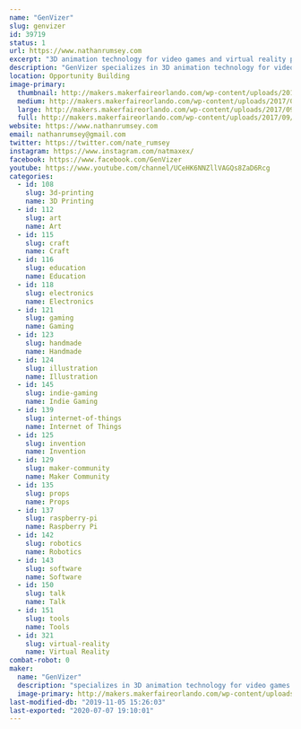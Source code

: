 ```yaml
---
name: "GenVizer"
slug: genvizer
id: 39719
status: 1
url: https://www.nathanrumsey.com
excerpt: "3D animation technology for video games and virtual reality products"
description: "GenVizer specializes in 3D animation technology for video games and virtual reality products.  This year we have been working with simulation platforms like the Talon Simulations motion platform to create virtual theme park rides and tradeshow experiences like a “Racing Towards Christmas” and “Rock Monster”.  GenVizer also worked on a virtual reality trainer for masonry training programs where students learn how to lay block using the HTC Vive. Stop by our table to learn how to make virtual reality based projects for yourself."
location: Opportunity Building
image-primary:
  thumbnail: http://makers.makerfaireorlando.com/wp-content/uploads/2017/09/10176103_866468380035153_4746905596889234264_n-150x150.jpg
  medium: http://makers.makerfaireorlando.com/wp-content/uploads/2017/09/10176103_866468380035153_4746905596889234264_n-300x286.jpg
  large: http://makers.makerfaireorlando.com/wp-content/uploads/2017/09/10176103_866468380035153_4746905596889234264_n.jpg
  full: http://makers.makerfaireorlando.com/wp-content/uploads/2017/09/10176103_866468380035153_4746905596889234264_n.jpg
website: https://www.nathanrumsey.com
email: nathanrumsey@gmail.com
twitter: https://twitter.com/nate_rumsey
instagram: https://www.instagram.com/natmaxex/
facebook: https://www.facebook.com/GenVizer
youtube: https://www.youtube.com/channel/UCeHK6NNZllVAGQs8ZaD6Rcg
categories:
  - id: 108
    slug: 3d-printing
    name: 3D Printing
  - id: 112
    slug: art
    name: Art
  - id: 115
    slug: craft
    name: Craft
  - id: 116
    slug: education
    name: Education
  - id: 118
    slug: electronics
    name: Electronics
  - id: 121
    slug: gaming
    name: Gaming
  - id: 123
    slug: handmade
    name: Handmade
  - id: 124
    slug: illustration
    name: Illustration
  - id: 145
    slug: indie-gaming
    name: Indie Gaming
  - id: 139
    slug: internet-of-things
    name: Internet of Things
  - id: 125
    slug: invention
    name: Invention
  - id: 129
    slug: maker-community
    name: Maker Community
  - id: 135
    slug: props
    name: Props
  - id: 137
    slug: raspberry-pi
    name: Raspberry Pi
  - id: 142
    slug: robotics
    name: Robotics
  - id: 143
    slug: software
    name: Software
  - id: 150
    slug: talk
    name: Talk
  - id: 151
    slug: tools
    name: Tools
  - id: 321
    slug: virtual-reality
    name: Virtual Reality
combat-robot: 0
maker:
  name: "GenVizer"
  description: "specializes in 3D animation technology for video games and virtual reality products."
  image-primary: http://makers.makerfaireorlando.com/wp-content/uploads/2017/09/20170601_083609-1024x768.jpg
last-modified-db: "2019-11-05 15:26:03"
last-exported: "2020-07-07 19:10:01"
---
```

